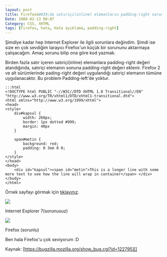 ```yaml
---
layout: post
title: Firefox&#039;da satıriçi(inline) elemanların padding-right sorunu
Date: 2008-02-13 00:07
Category: CSS, XHTML
tags: [Firefox, hata, Hata ayıklama, padding-right]
---
```


Şimdiye kadar hep Internet Explorer ile ilgili sorunlara değindim. Şimdi
ise size en çok sevdiğim tarayıcı Firefox'un küçük bir sorununu
aktarmaya çalışacağım. Amaç sorunu bilip ona göre kod yazmak.

Birden fazla satır içeren satıriçi(inline) elemanlara padding-right
değeri atandığında, satıriçi elemanın sonuna padding-right değeri
eklenir. Firefox 2 ve alt sürümlerinde pading-right değeri uygulandığı
satıriçi elemanın tümüne uygulanacaktır. Bu problem Padding-left'de
yoktur.

	:::html
	<!DOCTYPE html PUBLIC "-//W3C//DTD XHTML 1.0 Transitional//EN" "http://www.w3.org/TR/xhtml1/DTD/xhtml1-transitional.dtd">
	<html xmlns="http://www.w3.org/1999/xhtml">
	<head>
	<style>
		div#kapsul {
			width: 260px;
			border: 1px dotted #999;
			margin: 40px
		}

		span#metin {
			background: red;
			padding: 0 3em 0 0;
		}
	</style>
	</head>
	<body>
		<div id="kapsul"><span id="metin">This is a longer line with some more text to see how the line will wrap in container</span> </div>
	</body>
	</html>

Örnek sayfayı görmak için [tıklayınız][].

![][100]

Internet Explorer 7(sorunusuz)

![][1]

Firefox (sorunlu)

Ben hala Firefox'u çok seviyorum :D

Kaynak: [https://bugzilla.mozilla.org/show_bug.cgi?id=122795][]


  [tıklayınız]: /dokumanlar/ornek_padding_right_sorunu.html
  [100]: /images/ie7.gif
  [1]: /images/ff.gif
  [https://bugzilla.mozilla.org/show_bug.cgi?id=122795]: https://bugzilla.mozilla.org/show_bug.cgi?id=122795

